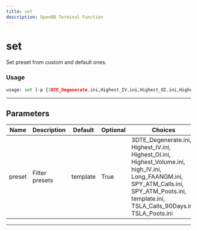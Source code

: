 ```yaml
---
title: set
description: OpenBB Terminal Function
---
```


# set

Set preset from custom and default ones.

### Usage

```python
usage: set [-p {3DTE_Degenerate.ini,Highest_IV.ini,Highest_OI.ini,Highest_Volume.ini,high_IV.ini,Long_FAANGM.ini,SPY_ATM_Calls.ini,SPY_ATM_Poots.ini,template.ini,TSLA_Calls_90Days.ini,TSLA_Poots.ini}]
```

---

## Parameters

| Name | Description | Default | Optional | Choices |
| ---- | ----------- | ------- | -------- | ------- |
| preset | Filter presets | template | True | 3DTE_Degenerate.ini, Highest_IV.ini, Highest_OI.ini, Highest_Volume.ini, high_IV.ini, Long_FAANGM.ini, SPY_ATM_Calls.ini, SPY_ATM_Poots.ini, template.ini, TSLA_Calls_90Days.ini, TSLA_Poots.ini |

---
